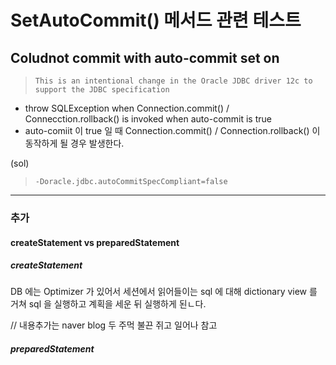 #  SetAutoCommit() 메서드 관련 테스트


## Coludnot commit with auto-commit set on
> `This is an intentional change in the Oracle JDBC driver 12c to support the JDBC specification`   

* throw SQLException when Connection.commit() / Connecction.rollback() is invoked when auto-commit is true   
* auto-comiit 이 true 일 때  Connection.commit() / Connection.rollback() 이 동작하게 될 경우 발생한다.   

(sol)
> `-Doracle.jdbc.autoCommitSpecCompliant=false`
   


---
### 추가
#### createStatement vs preparedStatement
##### createStatement    
DB 에는 Optimizer 가 있어서 세션에서 읽어들이는 sql 에 대해 dictionary view 를 거쳐 sql 을 실행하고 계획을 세운 뒤 실행하게 된ㄴ다.

// 내용추가는 naver blog 두 주먹 불끈 쥐고 일어나 참고 


##### preparedStatement

